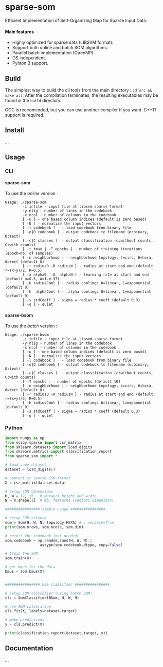 # sparse-som

Efficient Implementation of Self-Organizing Map for Sparse Input Data.

#### Main features

- Highly optimized for sparse data (LIBSVM format).
- Support both online and batch SOM algorithms.
- Parallel batch implementation (OpenMP).
- OS independent.
- Pyhton 3 support.

## Build

The simplest way to build the cli tools from the main directory : `cd src && make all`. After the compilation terminates, the resulting executables may be found in the `build` directory.

GCC is reccomended, but you can use another compiler if you want. C++11 support is required.

## Install

...

## Usage

### CLI

#### sparse-som

To use the *online* version :

```
Usage: ./sparse-som
        -i infile - input file at libsvm sparse format
        -y nlig - number of lines in the codebook
        -x ncol - number of columns in the codebook
        [ -u ] - one based column indices (default is zero based)
        [ -N ] - normalize the input vectors
        [ -l codebook ]   - load codebook from binary file
        [ -o|O codebook ] - output codebook to filename (o:binary, O:text)
        [ -c|C classes ]  - output classification (c:without counts, C:with counts)
        [ -t tmax | -T epochs ] - number of training iterations (epoch=nb. of samples)
        [ -n neighborhood ] - neighborhood topology: 4=circ, 6=hexa, 8=rect (default 8)
        [ -r radius0 -R radiusN ] - radius at start and end (default r=(x+y)/2, R=0.5)
        [ -a alpha0  -A  alphaN ] - learning rate at start and end (default a=0.5, A=1.e-37)
        [ -H radiusCool ] - radius cooling: 0=linear, 1=exponential (default 0)
        [ -h  alphaCool ] -  alpha cooling: 0=linear, 1=exponential (default 0)
        [ -s stdCoeff ] - sigma = radius * coeff (default 0.3)
        [ -q ] - quiet

```

#### sparse-bsom

To use the *batch* version :

```
Usage: ./sparse-bsom
        -i infile - input file at libsvm sparse format
        -y nlig - number of lines in the codebook
        -x ncol - number of columns in the codebook
        [ -u ] - one based column indices (default is zero based)
        [ -N ] - normalize the input vectors
        [ -l codebook ]   - load codebook from binary file
        [ -o|O codebook ] - output codebook to filename (o:binary, O:text)
        [ -c|C classes ]  - output classification (c:without counts, C:with counts)
        [ -T epochs ] - number of epochs (default 10)
        [ -n neighborhood ] - neighborhood topology: 4=circ, 6=hexa, 8=rect (default 8)
        [ -r radius0 -R radiusN ] - radius at start and end (default r=(x+y)/2, R=0.5)
        [ -H radiusCool ] - radius cooling: 0=linear, 1=exponential (default 0)
        [ -s stdCoeff ] - sigma = radius * coeff (default 0.3)
        [ -q ] - quiet
```

### Python


```python
import numpy as np
from scipy.sparse import csr_matrix
from sklearn.datasets import load_digits
from sklearn.metrics import classification_report
from sparse_som import *

# load some dataset
dataset = load_digits()

# convert to sparse CSR format
X = csr_matrix(dataset.data)

# setup SOM dimensions
H, W = 12, 15   # Network height and width
N = X.shape[1]  # Nb. features (vectors dimension)

################ Simple usage ################

# setup SOM network
som = Som(H, W, N, topology.HEXA) # , verbose=True
print(som.nrows, som.ncols, som.dim)

# reinit the codebook (not needed)
som.codebook = np.random.rand(H, W, N).\
                astype(som.codebook.dtype, copy=False)

# train the SOM
som.train(X)

# get bmus for the data
bmus = som.bmus(X)


################ Use classifier ################

# setup SOM classifier (using batch SOM)
cls = SomClassifier(BSom, H, W, N)

# use SOM calibration
cls.fit(X, labels=dataset.target)

# make predictions
y = cls.predict(X)

print(classification_report(dataset.target, y))
```

## Documentation

...
